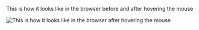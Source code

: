 

This is how it looks like in the browser before and after hovering the mouse

![This is how it looks like in the browser after hovering the mouse](./assets/Before-mouse'hover.gif)
